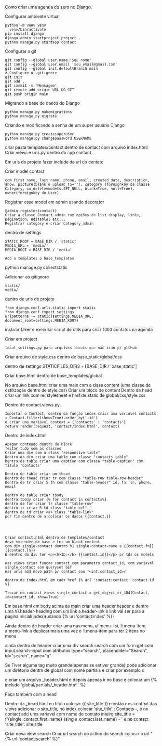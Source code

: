 Como criar uma agenda do zero no Django.

Configurar ambiente virtual

```
python -m venv venv
. venv/bin/activate
pip install django
django-admin startproject project .
python manage.py startapp contact
```

Configurar o git

```
git config --global user.name 'Seu nome'
git config --global user.email 'seu_email@gmail.com'
git config --global init.defaultBranch main
# Configure o .gitignore
git init
git add .
git commit -m 'Mensagem'
git remote add origin URL_DO_GIT
git push origin main
```

Migrando a base de dados do Django

```
python manage.py makemigrations
python manage.py migrate
```

Criando e modificando a senha de um super usuário Django

```
python manage.py createsuperuser
python manage.py changepassword USERNAME
```
criar pasta templates/contact dentro de contact com arquivo index.html
Criar views e urls.py dentro do app contact

Em urls do projeto fazer include da url do contato

Criar model contact

```
com first_name, last_name, phone, email, created_data, description, show, picture(blank e upload_to=''), category (foreignkey de classe Category, on_delete=models.SET_NULL, blank=True, null=True), owner(foreignkey de User).
```
Registrar esse model em admin usando decorator

```
@admin.register(contact)
Criar a classe Contact_admin com opções de list display, links, pagination, editable, etc...
Registrar category e criar Category_admin
```

dentro de settings

```
STATIC_ROOT = BASE_DIR / 'static'
MEDIA_URL = 'media/'
MEDIA_ROOT = BASE_DIR / 'media'

Add a templates o base_templates
```

python manage.py collectstatic

Adicionar ao gitignore 

```
static/
media/
```

dentro de urls do projeto

```
from django.conf.urls.static import static
from django.conf import settings
urlpatterns += static(settings.MEDIA_URL, document_root=settings.MEDIA_ROOT)
```
instalar faker e executar script de utils para criar 1000 contatos na agenda

Criar em project
```
local_settings.py para arquivos locais que não irão p/ github
```
Criar arquivo de style.css dentro de base_static/global/css

dentro de settings STATICFILES_DIRS = [BASE_DIR / 'base_static']

Criar base.html dentro de base_templates/global

No arquivo base.html criar uma main com a class content (uma classe de estilização dentro de style.css)
Criar um bloco de content
Dentro da head criar um link com rel stylesheet e href de static de global/css/style.css

Dentro de contact.views.py

```
Importar o Contact, dentro da função index criar uma variavel contacts = Contact.filter(show=True).order_by('-id')
e criar uma variavel context = {'contacts' : 'contacts'}
return render(request, 'contact/index.html', context)
```

Dentro de index.html

```
Apagar conteudo dentro de block
Testar tudo sem as classes
Criar uma div com a class "responsive-table" 
Dentro da div criar uma table com classe "contacts-table"
Dentro da table criar uma caption com classe "table-caption" com título 'Contacts'

Dentro de table criar um thead
Dentro de thead criar tr com classe "table-row table-row-header"
Dentro de tr criar 5 th com classe "table-header" id, fn, ln, phone, email

Dentro de table criar tbody
dentro tbody criar {% for contact in contacts%}
dentro de for criar tr classe "table-row"
dentro tr criar 5 td class "table-cel"
dentro de td criar <a> class "table-link"
por fim dentro de a colocar os dados {{contact.}}




Criar contact.html dentro de templates/contact
deve extender de base e ter um block content
com div single-contact dentro h1 single-contact-name e {{contact.fn}}{{contact.ln}}
E dentro da div ter <p><b>ID:</b> {{contact.id}}</p> p/ tds os models

nas views criar funcao contact com parametro contact_id, com variavel single_contact com queryset GET
nas urls add novo path p/ contact com '<int:contact_id>/'

dentro de index.html em cada href {% url 'contact:contact' contact.id %}

Trocar no contact views single_contact = get_object_or_404(Contact, id=contact_id, show=True)
```

Em base.html em body acima de main criar uma header.header e dentro uma h1.header-heading com um link
a.header-link
o link vai ser para a pagina inicial(index)(usando {% url 'contact:index' %})

Ainda dentro de header criar uma nav.menu, ul.menu-list, li.menu-item, a.menu-link e duplicar mais uma vez o li.menu-item para ter 2 itens no menu

ainda dentro de header criar uma div search.search com um form:get com input.search-input com atributos type="search", placeholder="Search", id="search", name="q"


Se Tiver alguma tag muito grande(apenas se estiver grande) pode adicionar um diretorio dentro de global com nome partials e criar por exemplo o <nav> e criar um arquivo _header.html e depois apenas ir no base e colocar um {% include 'global/partials/_header.html' %}

Faça também com a head

Dentro da _head.html no titulo colocar {{ site_title }} e então nos context das views adicionar o site_title, no index colocar 'site_title' : Contacts -, e no contact add uma variavel com nome do contato inteiro site_title = f'{single_contact.first_name} {single_contact.last_name} - ' e no context 'site_title': site_title   

Criar nova view search
Criar url search
no action do search colocar a url "{% url 'contact:search' %}"
